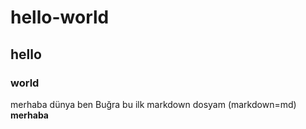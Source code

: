# hello-world
## hello
### world
merhaba dünya
ben Buğra 
bu ilk markdown dosyam 
(markdown=md)
**merhaba**
